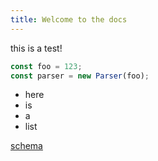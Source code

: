 ```yaml
---
title: Welcome to the docs
---
```


this is a test!

```js title="foo.js" {1}
const foo = 123;
const parser = new Parser(foo);
```

- here
- is
- a
- list

[schema](/schema)

